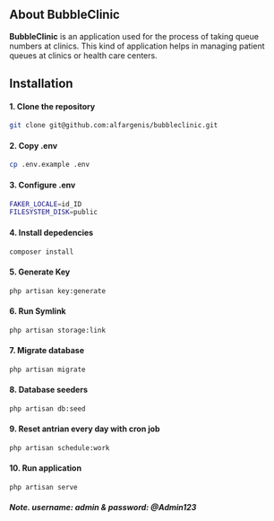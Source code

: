 ## About BubbleClinic

<b>BubbleClinic</b> is an application used for the process of taking queue numbers at clinics. This kind of application helps in managing patient queues at clinics or health care centers.

## Installation

#### 1. Clone the repository

```sh
git clone git@github.com:alfargenis/bubbleclinic.git
```

#### 2. Copy .env

```sh
cp .env.example .env
```

#### 3. Configure .env

```sh
FAKER_LOCALE=id_ID
FILESYSTEM_DISK=public
```

#### 4. Install depedencies

```sh
composer install
```

#### 5. Generate Key

```sh
php artisan key:generate
```

#### 6. Run Symlink

```sh
php artisan storage:link
```

#### 7. Migrate database

```sh
php artisan migrate
```

#### 8. Database seeders

```sh
php artisan db:seed
```

#### 9. Reset antrian every day with cron job

```sh
php artisan schedule:work
```

#### 10. Run application

```sh
php artisan serve
```
#### <i><b>Note. username: admin & password: @Admin123</b></i>